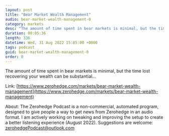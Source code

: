 ```yaml
---
layout: post
title: "Bear Market Wealth Management"
audio: bear-market-wealth-management-0
category: markets
desc: "The amount of time spent in bear markets is minimal, but the time lost recovering your wealth can be substantial..."
duration: 00:05:36
length: 336
datetime: Wed, 31 Aug 2022 15:05:00 +0000
tags: podcast
guid: bear-market-wealth-management-0
order: 0
---
```

The amount of time spent in bear markets is minimal, but the time lost recovering your wealth can be substantial...

Link: [https://www.zerohedge.com/markets/bear-market-wealth-management](https://www.zerohedge.com/markets/bear-market-wealth-management)

About: The Zerohedge Podcast is a non-commercial, automated program, designed to give people a way to get news from Zerohedge in an audio format.  I am actively working on tweaking and improving the setup to create a better listening experience (August 2022).  Suggestions are welcome: [zerohedgePodcast@outlook.com](mailto:zerohedgePodcast@outlook.com)